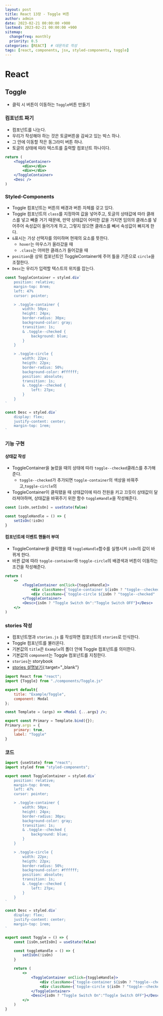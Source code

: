 ```yaml
---
layout: post
title: React 13장 - Toggle 버튼
author: admin
date: 2023-02-21 00:00:00 +900
lastmod: 2023-02-21 00:00:00 +900
sitemap:
  changefreq: monthly
  priority: 0.5
categories: [REACT]  # 대문자로 작성
tags: [react, components, jsx, styled-components, toggle]
---
```

# React
## Toggle
- 클릭 시 버튼이 이동하는 `Toggle`버튼 만들기

### 컴포넌트 짜기
- 컴포넌트를 나눈다.
- 우리가 작성해야 하는 것은 토글버튼을 감싸고 있는 박스 하나.
- 그 안에 이동할 작은 동그라미 버튼 하나.
- 토글의 상태에 따라 텍스트를 출력할 컴포넌트 하나이다.


```jsx
return (
    <ToggleContainer>
        <div></div>
        <div></div>
    </ToggleContainer>
    <Desc />
)
```


### Styled-Components
- Toggle 컴포넌트는 버튼의 배경과 버튼 자체를 갖고 있다.
- Toggle 컴포넌트의 `class`를 지정하여 값을 넣어주고, 토글의 상태값에 따라 클래스를 넣고 빼줄 거기 때문에, 만약 상태값이 어떠한 값을 가지면 임의의 클래스를 넣어주어 속성값이 들어가게 하고, 그렇지 않으면 클래스를 빼서 속성값이 빠지게 한다.
- `&`표시는 가상 선택자를 의미하며 현재의 요소를 뜻한다.
  - `hover`는 마우스가 올라갔을 때
  - `.class`는 어떠한 클래스가 들어갔을 때
- `position`을 상위 컴포넌트인 ToggleContainer에 주어 틀을 기준으로 `circle`을 조절한다.
- `Desc`는 우리가 입력할 텍스트의 위치를 잡는다.



```jsx
const ToggleContainer = styled.div`
    position: relative;
    margin-top: 8rem;
    left: 47%
    cursor: pointer;

    > .toggle-container {
        width: 50px;
        height: 24px;
        border-radius: 30px;
        background-color: gray;
        transition: 1s;
        & .toggle--checked {
            background: blue;
        }
    }

    > .toggle-circle {
        width: 22px;
        heigth: 22px;
        border-radius: 50%;
        background-color: #ffffff;
        position: absolute;
        transition: 1s;
        & .toggle--checked {
            left: 27px;
        }
    }
`

const Desc = styled.div`
    display: flex;
    justify-content: center;
    margin-top: 1rem;
`
```


### 기능 구현
#### 상태값 작성
- ToggleContainer을 눌렀을 때의 상태에 따라 `toggle--checked`클래스를 추가해준다.
  - `toggle--checked`가 추가되면 `toggle-container`의 색상을 바꿔주고,`toggle-circle`의 
- ToggleContainer이 클릭됐을 때 상태값이에 따라 전원을 키고 끄듯이 상태값이 달라져야하며, 상태값을 바꿔주기 위한 함수 `toggleHandle`을 작성해준다. 


```jsx
const [isOn,setIsOn] = useState(false)

const toggleHandle = () => {
    setIsOn(!isOn)
}
```


#### 컴포넌트에 이벤트 핸들러 부여
- ToggleContainer을 클릭했을 때 `toggleHandle`함수를 실행시켜 `isOn`의 값이 바뀌게 한다.
- 바뀐 값에 따라 `toggle-container`와 `toggle-circle`의 배경색과 버튼이 이동하는 조건을 작성해준다.



```jsx
return (
    <>
        <ToggleContainer onClick={toggleHandle}>
            <div className={`toggle-container ${isOn ? "toggle--checked" : ""}`} />
            <div className={`toggle-circle ${isOn ? "toggle--checked" : ""}`} />
        </ToggleContainer>
        <Desc>{isOn ? "Toggle Switch On":"Toggle Switch OFF"}</Desc>
    </>
)
```


### stories 작성
- 컴포넌트명과 `stories.js` 를 작성하면 컴포넌트의 `stories`로 인식한다.
- Toggle 컴포넌트를 불러온다.
- 기본값의 `title`은 `Example`의 폴더 안에 Toggle 컴포넌트를 의미한다.
- 기본값의 `component`는 Toggle 컴포넌트를 지칭한다.
- `stories`는 storybook
- [stories 설명보기](https://choigirang.github.io/react/3-React-Storybook/){:target="_blank"}


```jsx
import React from "react";
import {Toggle} from "./components/Toggle.js"

export default{
    title: "Example/Toggle",
    component: Modal
};

const Template = (args) => <Modal {...args} />;

export const Primary = Template.bind({});
Primary.args = {
    primary: true,
    label: "Toggle"
}
```



### 코드
```jsx
import {useState} from "react";
import styled from "styled-components";

export const ToggleContainer = styled.div`
    position: relative;
    margin-top: 8rem;
    left: 47%
    cursor: pointer;

    > .toggle-container {
        width: 50px;
        height: 24px;
        border-radius: 30px;
        background-color: gray;
        transition: 1s;
        & .toggle--checked {
            background: blue;
        }
    }

    > .toggle-circle {
        width: 22px;
        heigth: 22px;
        border-radius: 50%;
        background-color: #ffffff;
        position: absolute;
        transition: 1s;
        & .toggle--checked {
            left: 27px;
        }
    }
`

const Desc = styled.div`
    display: flex;
    justify-content: center;
    margin-top: 1rem;
`

export const Toggle = () => {
    const [isOn,setIsOn] = useState(false)

    const toggleHandle = () => {
        setIsOn(!isOn)
    }

    return (
        <>
            <ToggleContainer onClick={toggleHandle}>
                <div className={`toggle-container ${isOn ? "toggle--checked" : ""}`} />
                <div className={`toggle-circle ${isOn ? "toggle--checked" : ""}`} />
            </ToggleContainer>
            <Desc>{isOn ? "Toggle Switch On":"Toggle Switch OFF"}</Desc>
        </>
    )
}
```